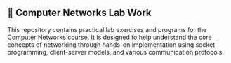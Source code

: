 ## 🔌 Computer Networks Lab Work
This repository contains practical lab exercises and programs for the Computer Networks course. It is designed to help understand the core concepts of networking through hands-on implementation using socket programming, client-server models, and various communication protocols.
